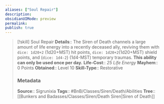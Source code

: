 ```yaml
---
aliases: ["Soul Repair"]
description: 
obsidianUIMode: preview
permalink: 
publish: true
---
```


> [!skill] Soul Repair
> **Details**:: The Siren of Death channels a large amount of life energy into a recently deceased ally, reviving them with `dice: 1d20+2` (1d20+MST) hit points, `dice: 1d20+2`(1d20+MST) shield points, and (`dice: 1d4-2`) (1d4-MST) temporary traumas. **This ability can only be used once per day.**
> **Life-Cost**:: *25 Life Energy*
> **Mayhem**:: 0 Points
> **Obtained**:: Level 10
> **Skill-Type**:: Restorative
> ### Metadata
> **Source**:: Sigrunixia
> **Tags**:: #BnB/Classes/Siren/Death/Abilities
> **Tree**:: [[Bunkers and Badasses/Classes/Siren/Death Siren|Siren of Death]]
